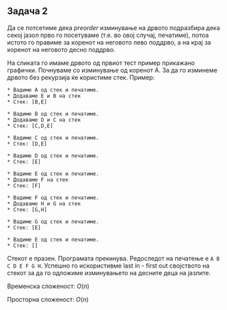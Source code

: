 ## Задача 2

Да се потсетиме дека *preorder* изминување на дрвото подразбира дека секој јазол прво го посетуваме (т.е. во овој случај, печатиме), потоа истото го правиме за коренот на неговото лево поддрво, а на крај за коренот на неговото десно поддрво.

На сликата го имаме дрвото од првиот тест пример прикажано графички. Почнуваме со изминување од коренот А. За да го изминеме дрвото без рекурзија ќе користиме стек. Пример:
```
* Вадиме А од стек и печатиме.
* Додаваме Е и B на стек
* Стек: [B,E]

* Вадиме B од стек и печатиме.
* Додаваме D и C на стек
* Стек: [C,D,E]

* Вадиме C од стек и печатиме.
* Стек: [D,E]

* Вадиме D од стек и печатиме.
* Стек: [E]

* Вадиме E од стек и печатиме.
* Додаваме F на стек
* Стек: [F]

* Вадиме F од стек и печатиме.
* Додаваме H и G на стек
* Стек: [G,H]

* Вадиме G од стек и печатиме.
* Стек: [E]

* Вадиме E од стек и печатиме.
* Стек: []
```

Стекот е празен. Програмата прекинува. Редоследот на печатење е `A B C D E F G H`. Успешно го искористивме last in - first out својството на стекот за да го одложиме изминувањето на десните деца на јазлите.

Временска сложеност: $O(n)$

Просторна сложеност: $O(n)$
